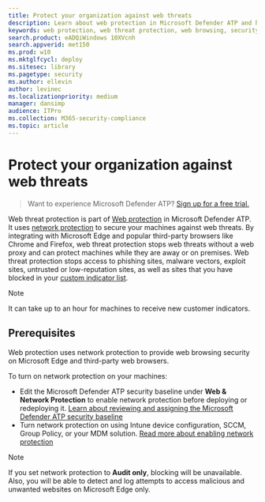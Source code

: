 ```yaml
---
title: Protect your organization against web threats
description: Learn about web protection in Microsoft Defender ATP and how it can protect your organization
keywords: web protection, web threat protection, web browsing, security, phishing, malware, exploit, websites, network protection, Edge, Internet Explorer, Chrome, Firefox, web browser 
search.product: eADQiWindows 10XVcnh
search.appverid: met150
ms.prod: w10
ms.mktglfcycl: deploy
ms.sitesec: library
ms.pagetype: security
ms.author: ellevin
author: levinec
ms.localizationpriority: medium
manager: dansimp
audience: ITPro
ms.collection: M365-security-compliance 
ms.topic: article
---
```


# Protect your organization against web threats

>Want to experience Microsoft Defender ATP? [Sign up for a free trial.](https://www.microsoft.com/microsoft-365/windows/microsoft-defender-atp?ocid=docs-wdatp-main-abovefoldlink&rtc=1)

Web threat protection is part of [Web protection](web-protection-overview.md) in Microsoft Defender ATP. It uses [network protection](network-protection.md) to secure your machines against web threats. By integrating with Microsoft Edge and popular third-party browsers like Chrome and Firefox, web threat protection stops web threats without a web proxy and can protect machines while they are away or on premises. Web threat protection stops access to phishing sites, malware vectors, exploit sites, untrusted or low-reputation sites, as well as sites that you have blocked in your [custom indicator list](manage-indicators.md).

>[!Note]
>It can take up to an hour for machines to receive new customer indicators.

## Prerequisites
Web protection uses network protection to provide web browsing security on Microsoft Edge and third-party web browsers.

To turn on network protection on your machines:
- Edit the Microsoft Defender ATP security baseline under **Web & Network Protection** to enable network protection before deploying or redeploying it. [Learn about reviewing and assigning the Microsoft Defender ATP security baseline](configure-machines-security-baseline.md#review-and-assign-the-microsoft-defender-atp-security-baseline)
- Turn network protection on using Intune device configuration, SCCM, Group Policy, or your MDM solution. [Read more about enabling network protection](enable-network-protection.md)  

>[!Note]
>If you set network protection to **Audit only**, blocking will be unavailable. Also, you will be able to detect and log attempts to access malicious and unwanted websites on Microsoft Edge only.